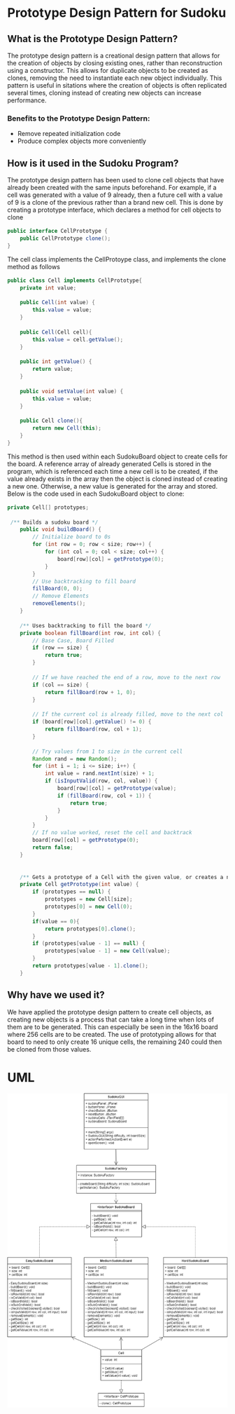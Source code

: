 # Prototype Design Pattern for Sudoku

## What is the Prototype Design Pattern?
The prototype design pattern is a creational design pattern that allows for the creation of objects by closing existing ones, rather than reconstruction using a constructor. This allows for duplicate objects to be created as clones, removing the need to instantiate each new object individually. This pattern is useful in sitations where the creation of objects is often replicated several times, cloning instead of creating new objects can increase performance.

### **Benefits to the Prototype Design Pattern:**
- Remove repeated initialization code
- Produce complex objects more conveniently

## How is it used in the Sudoku Program?
The prototype design pattern has been used to clone cell objects that have already been created with the same inputs beforehand. For example, if a cell was generated with a value of 9 already, then a future cell with a value of 9 is a clone of the previous rather than a brand new cell. This is done by creating a prototype interface, which declares a method for cell objects to clone
```java
public interface CellPrototype {
    public CellPrototype clone();
}
```

The cell class implements the CellProtoype class, and implements the clone method as follows
```java
public class Cell implements CellPrototype{
    private int value;

    public Cell(int value) {
        this.value = value;
    }

    public Cell(Cell cell){
        this.value = cell.getValue();
    }
    
    public int getValue() {
        return value;
    }

    public void setValue(int value) {
        this.value = value;
    }

    public Cell clone(){
        return new Cell(this);
    }
}
```

This method is then used within each SudokuBoard object to create cells for the board. A reference array of already generated Cells is stored in the program, which is referenced each time a new cell is to be created, if the value already exists in the array then the object is cloned instead of creating a new one. Otherwise, a new value is generated for the array and stored. Below is the code used in each SudokuBoard object to clone:
```java
private Cell[] prototypes;

 /** Builds a sudoku board */
    public void buildBoard() {
        // Initialize board to 0s
        for (int row = 0; row < size; row++) {
            for (int col = 0; col < size; col++) {
                board[row][col] = getPrototype(0);
            }
        }
        // Use backtracking to fill board
        fillBoard(0, 0);
        // Remove Elements
        removeElements();
    }
    
    /** Uses backtracking to fill the board */
    private boolean fillBoard(int row, int col) {
        // Base Case, Board Filled
        if (row == size) {
            return true;
        }

        // If we have reached the end of a row, move to the next row
        if (col == size) {
            return fillBoard(row + 1, 0);
        }

        // If the current col is already filled, move to the next col
        if (board[row][col].getValue() != 0) {
            return fillBoard(row, col + 1);
        }

        // Try values from 1 to size in the current cell
        Random rand = new Random();
        for (int i = 1; i <= size; i++) {
            int value = rand.nextInt(size) + 1;
            if (isInputValid(row, col, value)) {
                board[row][col] = getPrototype(value);
                if (fillBoard(row, col + 1)) {
                    return true;
                }
            }
        }
        // If no value worked, reset the cell and backtrack
        board[row][col] = getPrototype(0);
        return false;
    }
    
    
    /** Gets a prototype of a Cell with the given value, or creates a new prototype */
    private Cell getPrototype(int value) {
        if (prototypes == null) {
            prototypes = new Cell[size];
            prototypes[0] = new Cell(0);
        }
        if(value == 0){
            return prototypes[0].clone();
        }
        if (prototypes[value - 1] == null) {
            prototypes[value - 1] = new Cell(value);
        }
        return prototypes[value - 1].clone();
    }
```

## Why have we used it?
We have applied the prototype design pattern to create cell objects, as creating new objects is a process that can take a long time when lots of them are to be generated. This can especially be seen in the 16x16 board where 256 cells are to be created. The use of prototyping allows for that board to need to only create 16 unique cells, the remaining 240 could then be cloned from those values.

# UML
![Prototype UML](../data/Prototype-UML.png)
